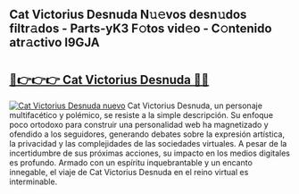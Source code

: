 ## Cat Victorius Desnuda N𝚞𝚎vos desn𝚞dos filtr𝚊dos - Parts-yK3 F𝚘tos vid𝚎o - C𝚘ntenido atr𝚊ctivo l9GJA

# <h2><a href="http://mb3krla.tromn.icu/?c=Cat+Victorius+Desnuda">🔗👉👉👉 Cat Victorius Desnuda 🔗🔗</a></h2>

[![Cat Victorius Desnuda nuevo](https://i.imgur.com/pEAQMta.gif)](http://mb3krla.tromn.icu/?c=Cat+Victorius+Desnuda)
Cat Victorius Desnuda, un personaje multifacético y polémico, se resiste a la simple descripción. Su enfoque poco ortodoxo para construir una personalidad web ha magnetizado y ofendido a los seguidores, generando debates sobre la expresión artística, la privacidad y las complejidades de las sociedades virtuales. A pesar de la incertidumbre de sus próximas acciones, su impacto en los medios digitales es profundo. Armado con un espíritu inquebrantable y un encanto innegable, el viaje de Cat Victorius Desnuda en el reino virtual es interminable.
